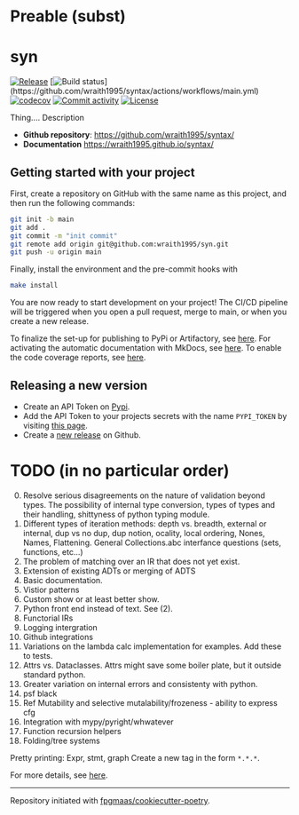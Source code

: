 Preable (subst)
=======
# syn

[![Release](https://img.shields.io/github/v/release/wraith1995/syntax)](https://img.shields.io/github/v/release/wraith1995/syntax)
[![Build status]([https://github.com/wraith1995/syntax/actions/workflows/main.yml/badge.svg](https://github.com/wraith1995/syntax/actions/workflows/main.yml/badge.svg))](https://github.com/wraith1995/syntax/actions/workflows/main.yml)
[![codecov](https://codecov.io/gh/wraith1995/syntax/branch/main/graph/badge.svg)](https://codecov.io/gh/wraith1995/syntax)
[![Commit activity](https://img.shields.io/github/commit-activity/m/wraith1995/syntax)](https://img.shields.io/github/commit-activity/m/wraith1995/syntax)
[![License](https://img.shields.io/github/license/wraith1995/syntax)](https://img.shields.io/github/license/wraith1995/syntax)

Thing.... Description

- **Github repository**: <https://github.com/wraith1995/syntax/>
- **Documentation** <https://wraith1995.github.io/syntax/>

## Getting started with your project

First, create a repository on GitHub with the same name as this project, and then run the following commands:

``` bash
git init -b main
git add .
git commit -m "init commit"
git remote add origin git@github.com:wraith1995/syn.git
git push -u origin main
```

Finally, install the environment and the pre-commit hooks with 

```bash
make install
```

You are now ready to start development on your project! The CI/CD
pipeline will be triggered when you open a pull request, merge to main,
or when you create a new release.

To finalize the set-up for publishing to PyPi or Artifactory, see
[here](https://fpgmaas.github.io/cookiecutter-poetry/features/publishing/#set-up-for-pypi).
For activating the automatic documentation with MkDocs, see
[here](https://fpgmaas.github.io/cookiecutter-poetry/features/mkdocs/#enabling-the-documentation-on-github).
To enable the code coverage reports, see [here](https://fpgmaas.github.io/cookiecutter-poetry/features/codecov/).

## Releasing a new version

- Create an API Token on [Pypi](https://pypi.org/).
- Add the API Token to your projects secrets with the name `PYPI_TOKEN` by visiting 
[this page](https://github.com/wraith1995/syn/settings/secrets/actions/new).
- Create a [new release](https://github.com/wraith1995/syn/releases/new) on Github. 


# TODO (in no particular order)
0. Resolve serious disagreements on the nature of validation beyond types. The possibility of internal type conversion, types of types and their handling, shittyness of python typing module.
1. Different types of iteration methods: depth vs. breadth, external or internal, dup vs no dup, dup notion, ocality, local ordering, Nones, Names, Flattening. General Collections.abc interfance questions (sets, functions, etc...)
2. The problem of matching over an IR that does not yet exist.
3. Extension of existing ADTs or merging of ADTS
4. Basic documentation.
5. Vistior patterns
6. Custom show or at least better show. 
7. Python front end instead of text. See (2).
8. Functorial IRs
9. Logging intergration
10. Github integrations
11. Variations on the lambda calc implementation for examples. Add these to tests.
12. Attrs vs. Dataclasses. Attrs might save some boiler plate, but it outside standard python.
13. Greater variation on internal errors and consistenty with python.
14. psf black
15. Ref Mutability and selective mutalability/frozeness - ability to express cfg
16. Integration with mypy/pyright/whwatever
17. Function recursion helpers
18. Folding/tree systems


Pretty printing:
Expr, stmt, graph
Create a new tag in the form ``*.*.*``.

For more details, see [here](https://fpgmaas.github.io/cookiecutter-poetry/features/cicd/#how-to-trigger-a-release).

---

Repository initiated with [fpgmaas/cookiecutter-poetry](https://github.com/fpgmaas/cookiecutter-poetry).

